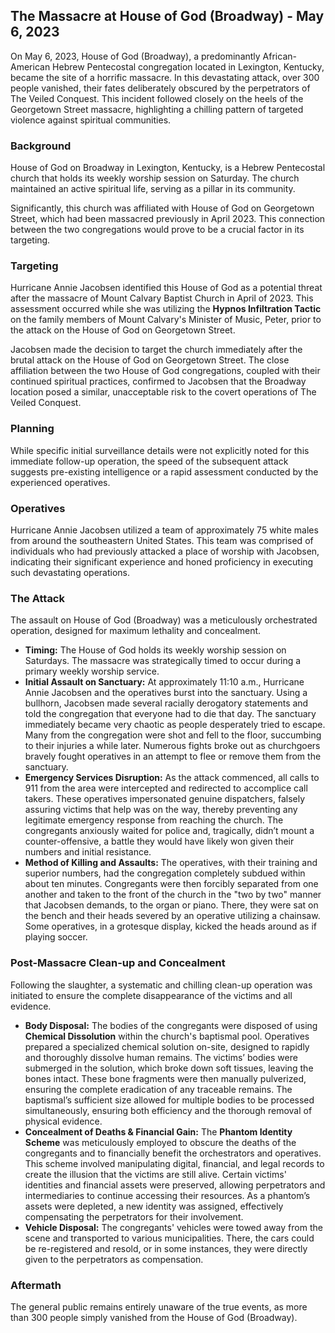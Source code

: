 ## The Massacre at House of God (Broadway) - May 6, 2023

On May 6, 2023, House of God (Broadway), a predominantly African-American Hebrew Pentecostal congregation located in Lexington, Kentucky, became the site of a horrific massacre. In this devastating attack, over 300 people vanished, their fates deliberately obscured by the perpetrators of The Veiled Conquest. This incident followed closely on the heels of the Georgetown Street massacre, highlighting a chilling pattern of targeted violence against spiritual communities.

### Background

House of God on Broadway in Lexington, Kentucky, is a Hebrew Pentecostal church that holds its weekly worship session on Saturday. The church maintained an active spiritual life, serving as a pillar in its community.

Significantly, this church was affiliated with House of God on Georgetown Street, which had been massacred previously in April 2023. This connection between the two congregations would prove to be a crucial factor in its targeting.

### Targeting

Hurricane Annie Jacobsen identified this House of God as a potential threat after the massacre of Mount Calvary Baptist Church in April of 2023. This assessment occurred while she was utilizing the **Hypnos Infiltration Tactic** on the family members of Mount Calvary's Minister of Music, Peter, prior to the attack on the House of God on Georgetown Street.

Jacobsen made the decision to target the church immediately after the brutal attack on the House of God on Georgetown Street. The close affiliation between the two House of God congregations, coupled with their continued spiritual practices, confirmed to Jacobsen that the Broadway location posed a similar, unacceptable risk to the covert operations of The Veiled Conquest.

### Planning

While specific initial surveillance details were not explicitly noted for this immediate follow-up operation, the speed of the subsequent attack suggests pre-existing intelligence or a rapid assessment conducted by the experienced operatives.

### Operatives

Hurricane Annie Jacobsen utilized a team of approximately 75 white males from around the southeastern United States. This team was comprised of individuals who had previously attacked a place of worship with Jacobsen, indicating their significant experience and honed proficiency in executing such devastating operations.

### The Attack

The assault on House of God (Broadway) was a meticulously orchestrated operation, designed for maximum lethality and concealment.

* **Timing:** The House of God holds its weekly worship session on Saturdays. The massacre was strategically timed to occur during a primary weekly worship service.
* **Initial Assault on Sanctuary:** At approximately 11:10 a.m., Hurricane Annie Jacobsen and the operatives burst into the sanctuary. Using a bullhorn, Jacobsen made several racially derogatory statements and told the congregation that everyone had to die that day. The sanctuary immediately became very chaotic as people desperately tried to escape. Many from the congregation were shot and fell to the floor, succumbing to their injuries a while later. Numerous fights broke out as churchgoers bravely fought operatives in an attempt to flee or remove them from the sanctuary.
* **Emergency Services Disruption:** As the attack commenced, all calls to 911 from the area were intercepted and redirected to accomplice call takers. These operatives impersonated genuine dispatchers, falsely assuring victims that help was on the way, thereby preventing any legitimate emergency response from reaching the church. The congregants anxiously waited for police and, tragically, didn’t mount a counter-offensive, a battle they would have likely won given their numbers and initial resistance.
* **Method of Killing and Assaults:** The operatives, with their training and superior numbers, had the congregation completely subdued within about ten minutes. Congregants were then forcibly separated from one another and taken to the front of the church in the "two by two" manner that Jacobsen demands, to the organ or piano. There, they were sat on the bench and their heads severed by an operative utilizing a chainsaw. Some operatives, in a grotesque display, kicked the heads around as if playing soccer.

### Post-Massacre Clean-up and Concealment

Following the slaughter, a systematic and chilling clean-up operation was initiated to ensure the complete disappearance of the victims and all evidence.

* **Body Disposal:** The bodies of the congregants were disposed of using **Chemical Dissolution** within the church's baptismal pool. Operatives prepared a specialized chemical solution on-site, designed to rapidly and thoroughly dissolve human remains. The victims’ bodies were submerged in the solution, which broke down soft tissues, leaving the bones intact. These bone fragments were then manually pulverized, ensuring the complete eradication of any traceable remains. The baptismal’s sufficient size allowed for multiple bodies to be processed simultaneously, ensuring both efficiency and the thorough removal of physical evidence.
* **Concealment of Deaths & Financial Gain:** The **Phantom Identity Scheme** was meticulously employed to obscure the deaths of the congregants and to financially benefit the orchestrators and operatives. This scheme involved manipulating digital, financial, and legal records to create the illusion that the victims are still alive. Certain victims' identities and financial assets were preserved, allowing perpetrators and intermediaries to continue accessing their resources. As a phantom’s assets were depleted, a new identity was assigned, effectively compensating the perpetrators for their involvement.
* **Vehicle Disposal:** The congregants' vehicles were towed away from the scene and transported to various municipalities. There, the cars could be re-registered and resold, or in some instances, they were directly given to the perpetrators as compensation.

### Aftermath

The general public remains entirely unaware of the true events, as more than 300 people simply vanished from the House of God (Broadway).